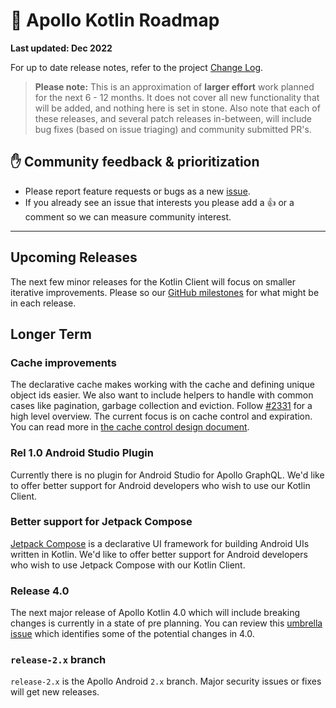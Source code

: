 # 🔮 Apollo Kotlin Roadmap

**Last updated: Dec 2022**

For up to date release notes, refer to the project [Change Log](https://github.com/apollographql/apollo-kotlin/blob/main/CHANGELOG.md).

> **Please note:** This is an approximation of **larger effort** work planned for the next 6 - 12 months. It does not cover all new functionality that will be added, and nothing here is set in stone. Also note that each of these releases, and several patch releases in-between, will include bug fixes (based on issue triaging) and community submitted PR's.

## ✋ Community feedback & prioritization

- Please report feature requests or bugs as a new [issue](https://github.com/apollographql/apollo-kotlin/issues/new/choose).
- If you already see an issue that interests you please add a 👍 or a comment so we can measure community interest.

---

## Upcoming Releases

The next few minor releases for the Kotlin Client will focus on smaller iterative improvements. Please so our [GitHub milestones](https://github.com/apollographql/apollo-kotlin/milestones) for what might be in each release.

## Longer Term

### Cache improvements

The declarative cache makes working with the cache and defining unique object ids easier. We also want to include helpers to handle with common cases like pagination, garbage collection and eviction. Follow [#2331](https://github.com/apollographql/apollo-kotlin/issues/2331) for a high level overview. The current focus is on cache control and expiration. You can read more in [the cache control design document](https://github.com/apollographql/apollo-kotlin/pull/4009).

### Rel 1.0 Android Studio Plugin

Currently there is no plugin for Android Studio for Apollo GraphQL. We'd like to offer better support for Android developers who wish to use our Kotlin Client.

### Better support for Jetpack Compose

[Jetpack Compose](https://developer.android.com/jetpack/compose) is a declarative UI framework for building Android UIs written in Kotlin. We'd like to offer better support for Android developers who wish to use Jetpack Compose with our Kotlin Client.

### Release 4.0

The next major release of Apollo Kotlin 4.0 which will include breaking changes is currently in a state of pre planning. You can review this [umbrella issue](https://github.com/apollographql/apollo-kotlin/issues/4171) which identifies some of the potential changes in 4.0.

### `release-2.x` branch

`release-2.x` is the Apollo Android `2.x` branch. Major security issues or fixes will get new releases.
